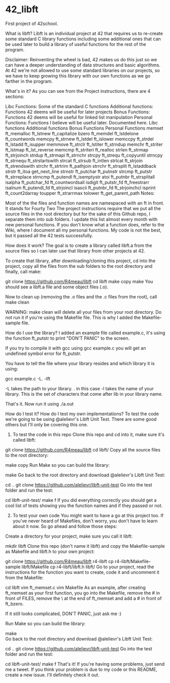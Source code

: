 # 42_libft
First project of 42school.

What is libft?
Libft is an individual project at 42 that requires us to re-create some standard C library functions including some additional ones that can be used later to build a library of useful functions for the rest of the program.

Disclaimer: Reinventing the wheel is bad, 42 makes us do this just so we can have a deeper understanding of data structures and basic algorithms. At 42 we're not allowed to use some standard libraries on our projects, so we have to keep growing this library with our own functions as we go farther in the program.

What's in it?
As you can see from the Project instructions, there are 4 sections:

Libc Functions: Some of the standard C functions
Additional functions: Functions 42 deems will be useful for later projects
Bonus Functions: Functions 42 deems will be useful for linked list manipulation
Personal Functions: Functions I believe will be useful later. Documented here.
Libc functions	Additional functions	Bonus Functions	Personal Functions
memset	ft_memalloc	ft_lstnew	ft_capitalize
bzero	ft_memdel	ft_lstdelone	ft_countwords
memcpy	ft_strnew	ft_lstdel	ft_islower
memccpy	ft_strdel	ft_lstadd	ft_isupper
memmove	ft_strclr	ft_lstiter	ft_strndup
memchr	ft_striter	ft_lstmap	ft_lst_reverse
memcmp	ft_striteri		ft_realloc
strlen	ft_strmap		ft_strjoinch
strdup	ft_strmapi		ft_strnchr
strcpy	ft_strequ		ft_copyuntil
strncpy	ft_strnequ		ft_strstartswith
strcat	ft_strsub		ft_intlen
strlcat	ft_strjoin		ft_strendswith
strchr	ft_strtrim		ft_pathjoin
strrchr	ft_strsplit		ft_lstaddback
strstr	ft_itoa		get_next_line
strnstr	ft_putchar		ft_putnstr
strcmp	ft_putstr		ft_strreplace
strncmp	ft_putendl		ft_isemptystr
atoi	ft_putnbr		ft_strsplitall
isalpha	ft_putchar_fd		ft_countwordsall
isdigit	ft_putstr_fd		ft_freestrarr
isalnum	ft_putendl_fd		ft_strjoincl
isascii	ft_putnbr_fd		ft_strjoinchcl
isprint			ft_count2darray
toupper			ft_strarrmax
tolower			ft_get_parent_path
Notes:

Most of the the files and function names are namespaced with an ft in front. It stands for Fourty Two
The project instructions require that we put all the source files in the root directory but for the sake of this Github repo, I separate them into sub folders.
I update this list almost every month with new personal functions. If you don't know what a function does, refer to the Wiki, where I document all my personal functions.
My code is not the best, but it passed all the 42 tests successfully.

How does it work?
The goal is to create a library called libft.a from the source files so I can later use that library from other projects at 42.

To create that library, after downloading/cloning this project, cd into the project, copy all the files from the sub folders to the root directory and finally, call make:

git clone https://github.com/R4meau/libft
cd libft
make copy
make
You should see a libft.a file and some object files (.o).

Now to clean up (removing the .o files and the .c files from the root), call make clean

WARNING: make clean will delete all your files from your root directory. Do not run it if you're using the Makefile file. This is why I added the Makefile-sample file.

How do I use the library?
I added an example file called example.c, it's using the function ft_putstr to print "DON'T PANIC" to the screen.

If you try to compile it with gcc using gcc example.c you will get an undefined symbol error for ft_putstr.

You have to tell the file where your library resides and which library it is using:

gcc example.c -L. -lft

-L takes the path to your library. . in this case
-l takes the name of your library. This is the set of characters that come after lib in your library name.

That's it. Now run it using ./a.out

How do I test it? How do I test my own implementations?
To test the code we're going to be using @alelievr's Libft Unit Test. There are some good others but I'll only be covering this one.

1. To test the code in this repo
Clone this repo and cd into it, make sure it's called libft:

 git clone https://github.com/R4meau/libft
 cd libft/
Copy all the source files to the root directory:

 make copy
Run Make so you can build the library:

 make
Go back to the root directory and download @alelievr's Libft Unit Test:

 cd ..
 git clone https://github.com/alelievr/libft-unit-test
Go into the test folder and run the test:

 cd libft-unit-test/
 make f
If you did everything correctly you should get a cool list of tests showing you the function names and if they passed or not.

2. To test your own code
You might want to have a go at this project too. If you've never heard of Makefiles, don't worry, you don't have to learn about it now. So go ahead and follow those steps:

Create a directory for your project, make sure you call it libft:

 mkdir libft
Clone this repo (don't name it libft) and copy the Makefile-sample as Makefile and libft.h to your own project:

 git clone https://github.com/R4meau/libft r4-libft
 cp r4-libft/Makefile-sample libft/Makefile
 cp r4-libft/libft.h libft/
Go to your project, read the instructions for the function you want to create, code it and uncomment it from the Makefile:

 cd libft
 vim ft_memset.c
 vim Makefile
As an example, after creating ft_memset as your first function, you go into the Makefile, remove the # in front of FILES, remove the \ at the end of ft_memset and add a # in front of ft_bzero.

If it still looks complicated, DON'T PANIC, just ask me :)

Run Make so you can build the library:

 make	
Go back to the root directory and download @alelievr's Libft Unit Test:

 cd ..
 git clone https://github.com/alelievr/libft-unit-test
Go into the test folder and run the test:

 cd libft-unit-test/
 make f
That's it! If you're having some problems, just send me a tweet. If you think your problem is due to my code or this README, create a new issue. I'll definitely check it out.

